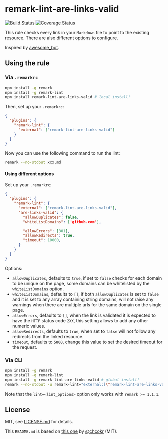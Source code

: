 # remark-lint-are-links-valid

[![Build Status](https://travis-ci.org/wemake-services/remark-lint-are-links-valid.svg?branch=master)](https://travis-ci.org/wemake-services/remark-lint-are-links-valid) [![Coverage Status](https://coveralls.io/repos/github/wemake-services/remark-lint-are-links-valid/badge.svg?branch=master)](https://coveralls.io/github/wemake-services/remark-lint-are-links-valid?branch=master)

This rule checks every link in your `Markdown` file to point to the existing resource. There are also different options to configure.

Inspired by [awesome_bot](https://github.com/dkhamsing/awesome_bot).

## Using the rule

### Via `.remarkrc`

```bash
npm install -g remark
npm install -g remark-lint
npm install remark-lint-are-links-valid # local install!
```

Then, set up your `.remarkrc`:

```JSON
{
  "plugins": {
    "remark-lint": {
      "external": ["remark-lint-are-links-valid"]
    }
  }
}
```

Now you can use the following command to run the lint:

```bash
remark --no-stdout xxx.md
```

#### Using different options

Set up your `.remarkrc`:

```JSON
{
  "plugins": {
    "remark-lint": {
      "external": ["remark-lint-are-links-valid"],
      "are-links-valid": {
        "allowDuplicates": false,
        "whiteListDomains": ['github.com'],

        "allowErrors": [301],
        "allowRedirects": true,
        "timeout": 10000,
      }
    }
  }
}
```

Options:

- `allowDuplicates`, defaults to `true`, if set to `false` checks for each domain to be unique on the page, some domains can be whitelisted by the `whiteListDomains` option.
- `whiteListDomains`, defaults to `[]`, if both `allowDuplicates` is set to `false` and it is set to any array containing string domains, will not raise any warnings when there are multiple urls for the same domain on the single page.
- `allowErrors`, defaults to `[]`, when the link is validated it is expected to have the `HTTP` status code `2XX`, this setting allows to add any other numeric values.
- `allowRedirects`, defaults to `true`, when set to `false` will not follow any redirects from the linked resource.
- `timeout`, defaults to `5000`, change this value to set the desired timeout for the request.

### Via CLI

```bash
npm install -g remark
npm install -g remark-lint
npm install -g remark-lint-are-links-valid # global install!
remark --no-stdout -u remark-lint="external:[\"remark-lint-are-links-valid\"]" xxx.md
```

Note that the `lint=<lint_options>` option only works with `remark >= 1.1.1`.

## License

MIT, see [LICENSE.md](LICENCE.md) for details.

This `README.md` is based on [this one](https://github.com/chcokr/mdast-lint-sentence-newline/blob/250b106c9e19b387270099cf16f17a84643f8944/README.md) by [@chcokr](https://github.com/chcokr) (MIT).
